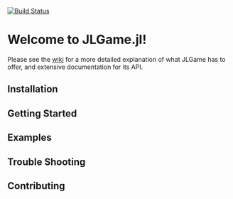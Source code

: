 [![Build Status](https://github.com/cam/JLGame.jl/actions/workflows/CI.yml/badge.svg?branch=main)](https://github.com/cam/JLGame.jl/actions/workflows/CI.yml?query=branch%3Amain)

# Welcome to JLGame.jl!

Please see the [wiki](http://192.168.1.21:8080/cam/JLGame.jl/wiki/Home) for a more detailed explanation of what JLGame has to offer, and extensive documentation for its API.

## Installation

## Getting Started

## Examples

## Trouble Shooting

## Contributing
